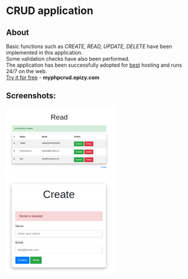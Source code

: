 # CRUD application

## About
Basic functions such as *CREATE, READ, UPDATE, DELETE* have been implemented in this application.\
Some validation checks have also been performed.\
The application has been successfully adopted for [best](https://www.infinityfree.net/) hosting and runs 24/7 on the web.\
[Try it for free](http://myphpcrud.epizy.com) - **myphpcrud.epizy.com**
## Screenshots:

<img
src="assets/sshot1.png"
alt="Alt text"
title="Optional title"
style="display: inline-block; margin: 0 auto; max-width: 300px">
<br>
<img
src="assets/sshot2.png"
alt="Alt text"
title="Optional title"
style="display: inline-block; margin: 0 auto; max-width: 300px">
